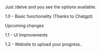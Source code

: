 Just /delve and you see the options available.

1.0 - Basic functionality (Thanks to Chatgpt)

Upcoming changes

1.1 - UI Improvements

1.2 - Website to upload your progress..
